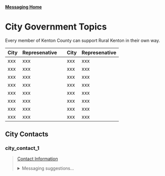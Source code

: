 #### [Messaging Home](/info/messaging/README.md) 


# City Government Topics 
Every member of Kenton County can support Rural Kenton in their own way. 

|City|Represenative| |City|Represenative|  
|:---|:---|:--:|:---|:---|
| xxx | xxx |  | xxx | xxx |
| xxx | xxx |  | xxx | xxx |
| xxx | xxx |  | xxx | xxx |
| xxx | xxx |  | xxx | xxx |
| xxx | xxx |  | xxx | xxx |
| xxx | xxx |  | xxx | xxx |
| xxx | xxx |  | xxx | xxx |
| xxx | xxx |  | xxx | xxx |


## City Contacts 
### city_contact_1
> [Contact Information](/info/government/info/government_contacts.md#chris-reinersman-chair-)  
> 
> <details><Summary>Messaging suggestions...</Summary> 
> 
> asdfadsf: 
> * dfgs
> #### For Email or Contact Form
> 
> ``` 
> ...
> text
> ...
> ```
> </details> 